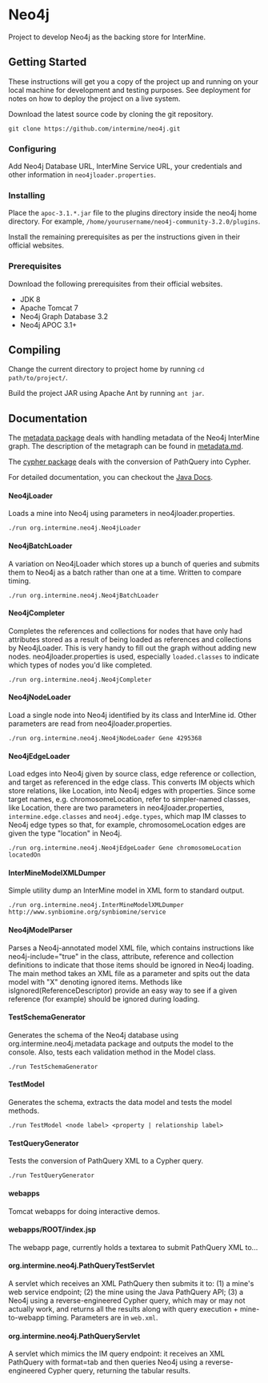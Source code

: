 # Neo4j

Project to develop Neo4j as the backing store for InterMine.

## Getting Started

These instructions will get you a copy of the project up and running on your local machine for development and testing purposes. See deployment for notes on how to deploy the project on a live system.

Download the latest source code by cloning the git repository.

`git clone https://github.com/intermine/neo4j.git`

### Configuring

Add Neo4j Database URL, InterMine Service URL, your credentials and other information in `neo4jloader.properties`.

### Installing

Place the `apoc-3.1.*.jar` file to the plugins directory inside the neo4j home directory. For example, `/home/yourusername/neo4j-community-3.2.0/plugins`.

Install the remaining prerequisites as per the instructions given in their official websites.

### Prerequisites

Download the following prerequisites from their official websites.

* JDK 8
* Apache Tomcat 7
* Neo4j Graph Database 3.2
* Neo4j APOC 3.1+

## Compiling

Change the current directory to project home by running ```cd path/to/project/```.

Build the project JAR using Apache Ant by running ```ant jar```.

## Documentation

The [metadata package](src/org/intermine/neo4j/metadata) deals with handling metadata of the Neo4j InterMine graph. The description of the metagraph can be found in [metadata.md](/metadata.md).

The [cypher package](src/org/intermine/neo4j/cypher) deals with the conversion of PathQuery into Cypher.

For detailed documentation, you can checkout the [Java Docs](/javadoc/).

#### Neo4jLoader
Loads a mine into Neo4j using parameters in neo4jloader.properties.

```./run org.intermine.neo4j.Neo4jLoader```

#### Neo4jBatchLoader
A variation on Neo4jLoader which stores up a bunch of queries and submits them to Neo4j as a batch rather than one at a time. Written to compare timing.

```./run org.intermine.neo4j.Neo4jBatchLoader```

#### Neo4jCompleter
Completes the references and collections for nodes that have only had attributes stored as a result of being loaded as references and collections by Neo4jLoader.
This is very handy to fill out the graph without adding new nodes. neo4jloader.properties is used, especially ```loaded.classes``` to indicate which types of nodes you'd like completed.

```./run org.intermine.neo4j.Neo4jCompleter```

#### Neo4jNodeLoader
Load a single node into Neo4j identified by its class and InterMine id. Other parameters are read from neo4jloader.properties.

```./run org.intermine.neo4j.Neo4jNodeLoader Gene 4295368```

#### Neo4jEdgeLoader
Load edges into Neo4j given by source class, edge reference or collection, and target as referenced in the edge class. This converts IM objects
which store relations, like Location, into Neo4j edges with properties. Since some target names, e.g. chromosomeLocation, refer to simpler-named classes, like Location, there are two
parameters in neo4jloader.properties, ```intermine.edge.classes``` and ```neo4j.edge.types```, which map IM classes to Neo4j edge types so that, for example,
chromosomeLocation edges are given the type "location" in Neo4j.

```./run org.intermine.neo4j.Neo4jEdgeLoader Gene chromosomeLocation locatedOn```

#### InterMineModelXMLDumper
Simple utility dump an InterMine model in XML form to standard output.

```./run org.intermine.neo4j.InterMineModelXMLDumper http://www.synbiomine.org/synbiomine/service```

#### Neo4jModelParser
Parses a Neo4j-annotated model XML file, which contains instructions like neo4j-include="true" in the class, attribute, reference and collection definitions to indicate that
those items should be ignored in Neo4j loading. The main method takes an XML file as a parameter and spits out the data model with "X" denoting ignored items.
Methods like isIgnored(ReferenceDescriptor) provide an easy way to see if a given reference (for example) should be ignored during loading.

#### TestSchemaGenerator
Generates the schema of the Neo4j database using org.intermine.neo4j.metadata package and outputs the model to the console. Also, tests each validation method in the Model class.

```./run TestSchemaGenerator```

#### TestModel
Generates the schema, extracts the data model and tests the model methods.

```./run TestModel <node label> <property | relationship label>```

#### TestQueryGenerator
Tests the conversion of PathQuery XML to a Cypher query.

```./run TestQueryGenerator```


#### webapps
Tomcat webapps for doing interactive demos.

#### webapps/ROOT/index.jsp
The webapp page, currently holds a textarea to submit PathQuery XML to...

#### org.intermine.neo4j.PathQueryTestServlet
A servlet which receives an XML PathQuery then submits it to: (1) a mine's web service endpoint; (2) the mine using the Java PathQuery API; (3) a Neo4j using a reverse-engineered Cypher query,
which may or may not actually work, and returns all the results along with query execution + mine-to-webapp timing. Parameters are in ```web.xml```.

#### org.intermine.neo4j.PathQueryServlet
A servlet which mimics the IM query endpoint: it receives an XML PathQuery with format=tab and then queries Neo4j using a reverse-engineered Cypher query, returning the tabular results.
